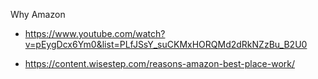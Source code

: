 Why Amazon

- https://www.youtube.com/watch?v=pEygDcx6Ym0&list=PLfJSsY_suCKMxHORQMd2dRkNZzBu_B2U0

- https://content.wisestep.com/reasons-amazon-best-place-work/
